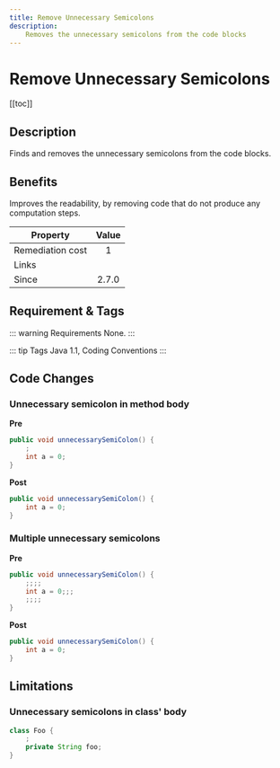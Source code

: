 ```yaml
---
title: Remove Unnecessary Semicolons
description:
    Removes the unnecessary semicolons from the code blocks
---
```


# Remove Unnecessary Semicolons

[[toc]]

## Description
Finds and removes the unnecessary semicolons from the code blocks. 

## Benefits
Improves the readability, by removing code that do not produce any computation steps.

| Property      | Value |
| ------------- |:-------------:|
| Remediation cost      | 1 |
| Links |  |
| Since | 2.7.0 |

## Requirement & Tags

::: warning Requirements
None.
:::

::: tip Tags
Java 1.1, Coding Conventions
::: 

## Code Changes

### Unnecessary semicolon in method body

__Pre__

```java
public void unnecessarySemiColon() {
    ;
    int a = 0;
}
```

__Post__
```java
public void unnecessarySemiColon() {
    int a = 0;
}
```

### Multiple unnecessary semicolons

__Pre__

```java
public void unnecessarySemiColon() {
    ;;;;
    int a = 0;;;
    ;;;;
}
```

__Post__
```java
public void unnecessarySemiColon() {
    int a = 0;
}
```

## Limitations 

### Unnecessary semicolons in class' body
```java
class Foo {
    ;
    private String foo;
}
```

